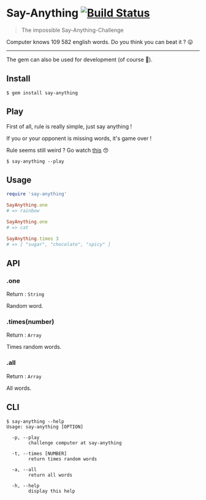 Say-Anything [![Build Status](https://travis-ci.org/rozaxe/say-anything.svg?branch=master)](https://travis-ci.org/rozaxe/say-anything)
============

> The impossible Say-Anything-Challenge

Computer knows 109 582 english words. Do you think you can beat it ? :stuck_out_tongue:

***

The gem can also be used for development (of course :information_desk_person:).


Install
-------

```
$ gem install say-anything
```


Play
----

First of all, rule is really simple, just say anything !

If you or your opponent is missing words, it's game over !

Rule seems still weird ? Go watch [this](https://www.youtube.com/watch?v=nPansREhHvA) :kissing_smiling_eyes:

```
$ say-anything --play
```


Usage
-----

```ruby
require 'say-anything'

SayAnything.one
# => rainbow

SayAnything.one
# => cat

SayAnything.times 3
# => [ "sugar", "chocolate", "spicy" ]
```


API
---

### .one

Return : `String`

Random word.


### .times(number)

Return : `Array`

Times random words.


### .all

Return : `Array`

All words.


CLI
---

```
$ say-anything --help
Usage: say-anything [OPTION]

  -p, --play
        challenge computer at say-anything

  -t, --times [NUMBER]
        return times random words

  -a, --all
        return all words

  -h, --help
        display this help
```
